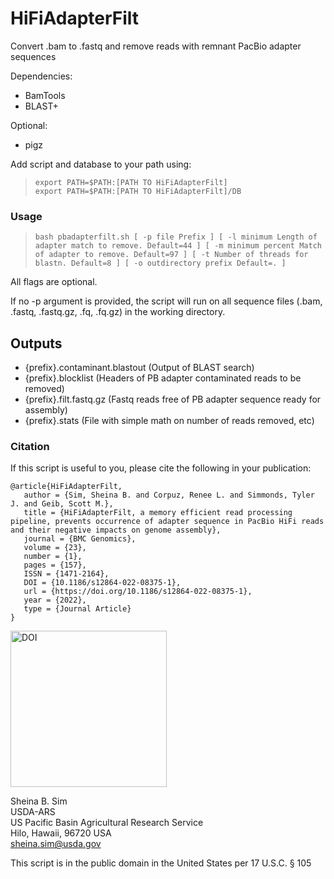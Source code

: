 # HiFiAdapterFilt
Convert .bam to .fastq and remove reads with remnant PacBio adapter sequences  

Dependencies:

* BamTools 
* BLAST+

Optional:

* pigz

Add script and database to your path using:  

> ``export PATH=$PATH:[PATH TO HiFiAdapterFilt]``  
> ``export PATH=$PATH:[PATH TO HiFiAdapterFilt]/DB``  

### Usage
  
> ``bash pbadapterfilt.sh [ -p file Prefix ] [ -l minimum Length of adapter match to remove. Default=44 ] [ -m minimum percent Match of adapter to remove. Default=97 ] [ -t Number of threads for blastn. Default=8 ] [ -o outdirectory prefix Default=. ]`` 

All flags are optional. 

If no -p argument is provided, the script will run on all sequence files (.bam, .fastq, .fastq.gz, .fq, .fq.gz) in the working directory.

## Outputs

* {prefix}.contaminant.blastout (Output of BLAST search)
* {prefix}.blocklist (Headers of PB adapter contaminated reads to be removed)
* {prefix}.filt.fastq.gz (Fastq reads free of PB adapter sequence ready for assembly)
* {prefix}.stats (File with simple math on number of reads removed, etc)

### Citation

If this script is useful to you, please cite the following in your publication:

```
@article{HiFiAdapterFilt,
   author = {Sim, Sheina B. and Corpuz, Renee L. and Simmonds, Tyler J. and Geib, Scott M.},
   title = {HiFiAdapterFilt, a memory efficient read processing pipeline, prevents occurrence of adapter sequence in PacBio HiFi reads and their negative impacts on genome assembly},
   journal = {BMC Genomics},
   volume = {23},
   number = {1},
   pages = {157},
   ISSN = {1471-2164},
   DOI = {10.1186/s12864-022-08375-1},
   url = {https://doi.org/10.1186/s12864-022-08375-1},
   year = {2022},
   type = {Journal Article}
}

```

<a href="https://doi.org/10.5281/zenodo.4716418"><img src="https://github.com/sheinasim/HiFiAdapterFilt/blob/master/zenodo.5751365.png" width="250" title="HiFiAdapterFilt DOI" alt="DOI"></a>

Sheina B. Sim  
USDA-ARS  
US Pacific Basin Agricultural Research Service  
Hilo, Hawaii, 96720 USA  
sheina.sim@usda.gov  

This script is in the public domain in the United States per 17 U.S.C. § 105
